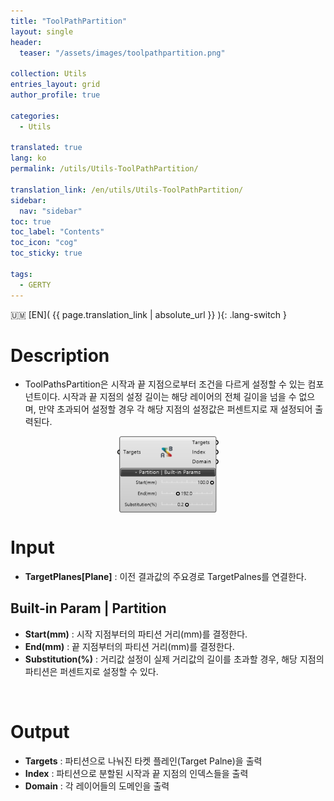 ```yaml
---
title: "ToolPathPartition"
layout: single
header:
  teaser: "/assets/images/toolpathpartition.png"

collection: Utils
entries_layout: grid
author_profile: true

categories:
  - Utils

translated: true
lang: ko
permalink: /utils/Utils-ToolPathPartition/

translation_link: /en/utils/Utils-ToolPathPartition/
sidebar:
  nav: "sidebar"
toc: true
toc_label: "Contents"
toc_icon: "cog"
toc_sticky: true

tags: 
  - GERTY
---
```


:us_outlying_islands: [EN]( {{ page.translation_link | absolute_url }} ){: .lang-switch }

# Description

* ToolPathsPartition은 시작과 끝 지점으로부터 조건을 다르게 설정할 수 있는 컴포넌트이다. 시작과 끝 지점의 설정 길이는 해당 레이어의 전체 길이을 넘을 수 없으며, 만약 초과되어 설정할 경우 각 해당 지점의 설정값은 퍼센트지로 재 설정되어 출력된다.

<p align="center">  <img src="/assets/images/toolpathpartition.png" align="center" width="32%"></p>

# Input

* **TargetPlanes[Plane]** : 이전 결과값의 주요경로 TargetPalnes를 연결한다.

## Built-in Param | Partition

* **Start(mm)** : 시작 지점부터의 파티션 거리(mm)를 결정한다.
* **End(mm)** : 끝 지점부터의 파티션 거리(mm)를 결정한다.
* **Substitution(%)** : 거리값 설정이 실제 거리값의 길이를 초과할 경우, 해당 지점의 파티션은 퍼센트지로 설정할 수 있다.

<br>

# Output

* **Targets** : 파티션으로 나눠진 타켓 플레인(Target Palne)을 출력
* **Index** : 파티션으로 분할된 시작과 끝 지점의 인덱스들을 출력
* **Domain** : 각 레이어들의 도메인을 출력
